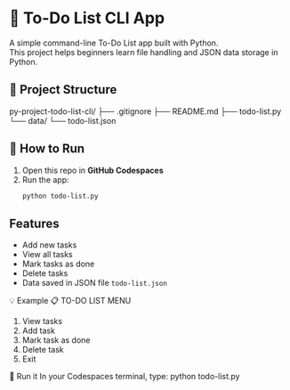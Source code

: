 # 📝 To-Do List CLI App

A simple command-line To-Do List app built with Python.  
This project helps beginners learn file handling and JSON data storage in Python.


## 📂 Project Structure
py-project-todo-list-cli/
├── .gitignore
├── README.md
├── todo-list.py
└── data/
└── todo-list.json


## 🚀 How to Run
1. Open this repo in **GitHub Codespaces**
2. Run the app:
   ```bash
   python todo-list.py


## Features
- Add new tasks
- View all tasks
- Mark tasks as done
- Delete tasks
- Data saved in JSON file `todo-list.json`


💡 Example
📋 TO-DO LIST MENU
1. View tasks
2. Add task
3. Mark task as done
4. Delete task
5. Exit


🧪 Run it
In your Codespaces terminal, type:
python todo-list.py
